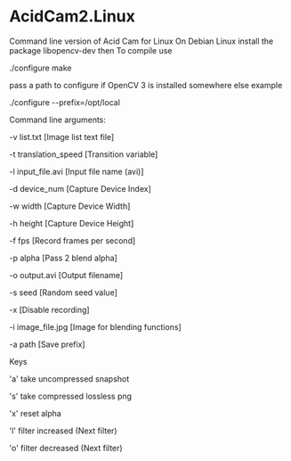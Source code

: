 # AcidCam2.Linux

Command line version of Acid Cam for Linux
On Debian Linux install the package libopencv-dev
then
To compile use

./configure
make


pass a path to configure if OpenCV 3 is installed somewhere else example

./configure --prefix=/opt/local

Command line arguments:

-v list.txt [Image list text file]

-t translation_speed [Transition variable]

-l input_file.avi [Input file name (avi)]

-d device_num [Capture Device Index]

-w width [Capture Device Width]

-h height [Capture Device Height]

-f fps [Record frames per second]

-p alpha [Pass 2 blend alpha]

-o output.avi [Output filename]

-s seed [Random seed value]

-x [Disable recording]

-i image_file.jpg [Image for blending functions]

-a path [Save prefix]

Keys

'a' take uncompressed snapshot 

's' take compressed lossless png

'x' reset alpha

'l' filter increased (Next filter)

'o' filter decreased (Next filter)


